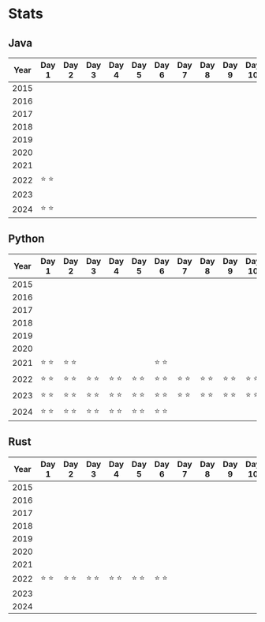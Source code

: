 # Stats

## Java

|Year|Day 1|Day 2|Day 3|Day 4|Day 5|Day 6|Day 7|Day 8|Day 9|Day 10|Day 11|Day 12|Day 13|Day 14|Day 15|Day 16|Day 17|Day 18|Day 19|Day 20|Day 21|Day 22|Day 23|Day 24|Day 25|
|---|---|---|---|---|---|---|---|---|---|---|---|---|---|---|---|---|---|---|---|---|---|---|---|---|---|
|2015| | | | | | | | | | | | | | | | | | | | | | | | | |
|2016| | | | | | | | | | | | | | | | | | | | | | | | | |
|2017| | | | | | | | | | | | | | | | | | | | | | | | | |
|2018| | | | | | | | | | | | | | | | | | | | | | | | | |
|2019| | | | | | | | | | | | | | | | | | | | | | | | | |
|2020| | | | | | | | | | | | | | | | | | | | | | | | | |
|2021| | | | | | | | | | | | | | | | | | | | | | | | | |
|2022|⭐ ⭐ | | | | | | | | | | | | | | | | | | | |⭐ ⭐ | | | | |
|2023| | | | | | | | | | | | | | | | | | | | | | | | | |
|2024|⭐ ⭐ | | | | | | | | | | | | | | | | | | | | | | | | |

## Python

|Year|Day 1|Day 2|Day 3|Day 4|Day 5|Day 6|Day 7|Day 8|Day 9|Day 10|Day 11|Day 12|Day 13|Day 14|Day 15|Day 16|Day 17|Day 18|Day 19|Day 20|Day 21|Day 22|Day 23|Day 24|Day 25|
|---|---|---|---|---|---|---|---|---|---|---|---|---|---|---|---|---|---|---|---|---|---|---|---|---|---|
|2015| | | | | | | | | | | | | | | | | | | | | | | | | |
|2016| | | | | | | | | | | | | | | | | | | | | | | | | |
|2017| | | | | | | | | | | | | | | | | | | | | | | | | |
|2018| | | | | | | | | | | | | | | | | | | | | | | | | |
|2019| | | | | | | | | | | | | | | | | | | | | | | | | |
|2020| | | | | | | | | | | | | | | | | | | | | | | | | |
|2021|⭐ ⭐ |⭐ ⭐ | | | |⭐ ⭐ | | | | | | | |⭐ ⭐ |⭐ ⭐ | | | | | | | | | | |
|2022|⭐ ⭐ |⭐ ⭐ |⭐ ⭐ |⭐ ⭐ |⭐ ⭐ |⭐ ⭐ |⭐ ⭐ |⭐ ⭐ |⭐ ⭐ |⭐ ⭐ | |⭐ ⭐ | | | | | | | | |⭐ ⭐ | |⭐ ⭐ | |⭐ ⭐ |
|2023|⭐ ⭐ |⭐ ⭐ |⭐ ⭐ |⭐ ⭐ |⭐ ⭐ |⭐ ⭐ |⭐ ⭐ |⭐ ⭐ |⭐ ⭐ |⭐ ⭐ |⭐ ⭐ |⭐ ⭐ |⭐ ⭐ | | | | | | | | | | | | |
|2024|⭐ ⭐ |⭐ ⭐ |⭐ ⭐ |⭐ ⭐ |⭐ ⭐ |⭐ ⭐ | | | | | | | | | | | | | | | | | | | |

## Rust

|Year|Day 1|Day 2|Day 3|Day 4|Day 5|Day 6|Day 7|Day 8|Day 9|Day 10|Day 11|Day 12|Day 13|Day 14|Day 15|Day 16|Day 17|Day 18|Day 19|Day 20|Day 21|Day 22|Day 23|Day 24|Day 25|
|---|---|---|---|---|---|---|---|---|---|---|---|---|---|---|---|---|---|---|---|---|---|---|---|---|---|
|2015| | | | | | | | | | | | | | | | | | | | | | | | | |
|2016| | | | | | | | | | | | | | | | | | | | | | | | | |
|2017| | | | | | | | | | | | | | | | | | | | | | | | | |
|2018| | | | | | | | | | | | | | | | | | | | | | | | | |
|2019| | | | | | | | | | | | | | | | | | | | | | | | | |
|2020| | | | | | | | | | | | | | | | | | | | | | | | | |
|2021| | | | | | | | | | | | | | | | | | | | | | | | | |
|2022|⭐ ⭐ |⭐ ⭐ |⭐ ⭐ |⭐ ⭐ |⭐ ⭐ |⭐ ⭐ | | | | | | | | | | | | | | | | | | | |
|2023| | | | | | | | | | | | | | | | | | | | | | | | | |
|2024| | | | | | | | | | | | | | | | | | | | | | | | | |


